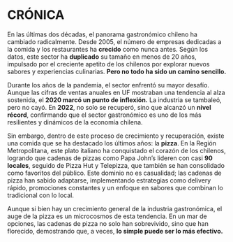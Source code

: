 #       CRÓNICA


En las últimas dos décadas, el panorama gastronómico chileno ha cambiado radicalmente. Desde 2005, el número de empresas dedicadas a la comida y los restaurantes ha **crecido** como nunca antes. Según los datos, este sector ha **duplicado** su tamaño en menos de 20 años, impulsado por el creciente apetito de los chilenos por explorar nuevos sabores y experiencias culinarias. **Pero no todo ha sido un camino sencillo.**


Durante los años de la pandemia, el sector enfrentó su mayor desafío. Aunque las cifras de ventas anuales en UF mostraban una tendencia al alza sostenida, el **2020 marcó un punto de inflexión.** La industria se tambaleó, pero no cayó. En **2022**, no solo se recuperó, sino que alcanzó un **nivel récord**, confirmando que el sector gastronómico es uno de los más resilientes y dinámicos de la economía chilena.

Sin embargo, dentro de este proceso de crecimiento y recuperación, existe una comida que se ha destacado los últimos años: la **pizza**. En la Región Metropolitana, este plato italiano ha conquistado el corazón de los chilenos, logrando que cadenas de pizzas como Papa John’s lideren con casi **90 locales**, seguido de Pizza Hut y Telepizza, que también se han consolidado como favoritos del público. Este dominio no es casualidad; las cadenas de pizza han sabido adaptarse, implementando estrategias como delivery rápido, promociones constantes y un enfoque en sabores que combinan lo tradicional con lo local.

Aunque si bien hay un crecimiento general de la industria gastronómica, el auge de la pizza es un microcosmos de esta tendencia. En un mar de opciones, las cadenas de pizza no solo han sobrevivido, sino que han florecido, demostrando que, a veces, **lo simple puede ser lo más efectivo.**

